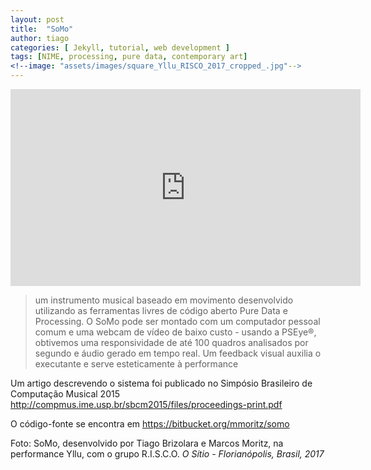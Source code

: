 ```yaml
---
layout: post
title:  "SoMo"
author: tiago
categories: [ Jekyll, tutorial, web development ]
tags: [NIME, processing, pure data, contemporary art]
<!--image: "assets/images/square_Yllu_RISCO_2017_cropped_.jpg"-->
---
```


<iframe width="560" height="315" src="https://www.youtube.com/embed/SHhqdaUqi8Y" frameborder="0" allow="accelerometer; autoplay; clipboard-write; encrypted-media; gyroscope; picture-in-picture" allowfullscreen></iframe>

> um instrumento musical baseado em movimento desenvolvido utilizando as ferramentas livres de código aberto Pure Data e Processing. O SoMo pode ser montado com um computador pessoal comum e uma webcam de vídeo de baixo custo - usando a PSEye®,  obtivemos uma responsividade de até 100 quadros analisados por segundo e áudio gerado em tempo real. Um feedback visual auxilia o executante e serve esteticamente à performance

Um artigo descrevendo o sistema foi publicado no Simpósio Brasileiro de Computação Musical 2015  http://compmus.ime.usp.br/sbcm2015/files/proceedings-print.pdf

O código-fonte se encontra em https://bitbucket.org/mmoritz/somo

Foto: SoMo, desenvolvido por Tiago Brizolara e Marcos Moritz, na performance Yllu, com o grupo R.I.S.C.O. *O Sítio - Florianópolis, Brasil, 2017*
